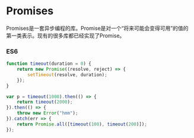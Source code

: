 # Promises

Promises是一套异步编程的库。Promise是对一个“将来可能会变得可用”的值的第一类表示。现有的很多库都已经实现了Promise。

### ES6
```JavaScript
function timeout(duration = 0) {
    return new Promise((resolve, reject) => {
        setTimeout(resolve, duration);
    });
}

var p = timeout(1000).then(() => {
    return timeout(2000);
}).then(() => {
    throw new Error("hmm");   
}).catch(err => {
    return Promise.all([timeout(100), timeout(200)]);   
});
```
